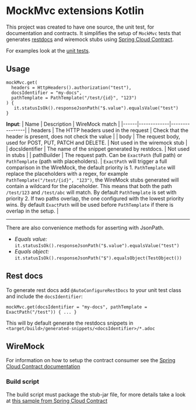 # MockMvc extensions Kotlin

This project was created to have one source, the unit test, for documentation and contracts.
It simplifies the setup of `MockMvc` tests that generates [restdocs](https://spring.io/projects/spring-restdocs)
and wiremock stubs using [Spring Cloud Contract](https://spring.io/projects/spring-cloud-contract).

For examples look at the [unit tests](https://github.com/Skatteetaten/mockmvc-extensions-kotlin/blob/master/src/test/kotlin/no/skatteetaten/aurora/mockmvc/extensions/ControllerIntegrationTest.kt).

## Usage

```
mockMvc.get(
  headers = HttpHeaders().authorization("test"),
  docsIdentifier = "my-docs",
  pathTemplate = PathTemplate("/test/{id}", "123")
) {
   it.statusIsOk().responseJsonPath("$.value").equalsValue("test")
}
```

**Input**:
| Name | Description | WireMock match |
|------|-------------|----------------|
| headers         | The HTTP headers used in the request                                | Check that the header is present, does not check the value |
| body            | The request body, used for POST, PUT, PATCH and DELETE.             | Not used in the wiremock stub |
| docsIdentifier  | The name of the snippet generated by restdocs.                      | Not used in stubs  |
| pathBuilder     | The request path. Can be `ExactPath` (full path) or `PathTemplate` (path with placeholders). | 
  `ExactPath` will trigger a full comparison in the WireMock, the default priority is 1.
  `PathTemplate` will replace the placeholders with a regex, for example `PathTemplate("/test/{id}", "123")`, the WireMock stubs generated will contain a wildcard for the placeholder.
  This means that both the path `/test/123` and `/test/abc` will match. By default `PathTemplate` is set with priority 2.
  If two paths overlap, the one configured with the lowest priority wins. By default `ExactPath` will be used before  `PathTemplate` if there is overlap in the setup. |

---

There are also convenience methods for asserting with JsonPath.  
* *Equals value:* `it.statusIsOk().responseJsonPath("$.value").equalsValue("test")`
* *Equals object:* `it.statusIsOk().responseJsonPath("$").equalsObject(TestObject())`

## Rest docs

To generate rest docs add `@AutoConfigureRestDocs` to your unit test class and include the `docsIdentifier`:
```
mockMvc.get(docsIdentifier = "my-docs", pathTemplate = ExactPath("/test")) { ... }
```

This will by default generate the restdocs snippets in `<target/build>/generated-snippets/<docsIdentifier>/*.adoc`

## WireMock

For information on how to setup the contract consumer see the [Spring Cloud Contract documentation](https://cloud.spring.io/spring-cloud-contract/spring-cloud-contract.html#_client_side)

### Build script

The build script must package the stub-jar file,
for more details take a look at [this sample from Spring Cloud Contract](https://github.com/spring-cloud-samples/spring-cloud-contract-samples/blob/master/producer_with_restdocs/build.gradle#L83)